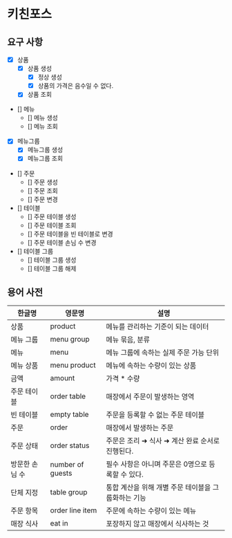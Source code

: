 # 키친포스

## 요구 사항
- [x] 상품
  - [x] 상품 생성
    - [x] 정상 생성 
    - [x] 상품의 가격은 음수일 수 없다.
  - [x] 상품 조회
- [] 메뉴
  - [] 메뉴 생성
  - [] 메뉴 조회
- [x] 메뉴그룹
  - [x] 메뉴그룹 생성
  - [x] 메뉴그룹 조회
- [] 주문
  - [] 주문 생성
  - [] 주문 조회
  - [] 주문 변경
- [] 테이블
  - [] 주문 테이블 생성
  - [] 주문 테이블 조회
  - [] 주문 테이블을 빈 테이블로 변경
  - [] 주문 테이블 손님 수 변경
- [] 테이블 그룹
  - [] 테이블 그룹 생성
  - [] 테이블 그룹 해제

## 용어 사전

| 한글명 | 영문명 | 설명 |
| --- | --- | --- |
| 상품 | product | 메뉴를 관리하는 기준이 되는 데이터 |
| 메뉴 그룹 | menu group | 메뉴 묶음, 분류 |
| 메뉴 | menu | 메뉴 그룹에 속하는 실제 주문 가능 단위 |
| 메뉴 상품 | menu product | 메뉴에 속하는 수량이 있는 상품 |
| 금액 | amount | 가격 * 수량 |
| 주문 테이블 | order table | 매장에서 주문이 발생하는 영역 |
| 빈 테이블 | empty table | 주문을 등록할 수 없는 주문 테이블 |
| 주문 | order | 매장에서 발생하는 주문 |
| 주문 상태 | order status | 주문은 조리 ➜ 식사 ➜ 계산 완료 순서로 진행된다. |
| 방문한 손님 수 | number of guests | 필수 사항은 아니며 주문은 0명으로 등록할 수 있다. |
| 단체 지정 | table group | 통합 계산을 위해 개별 주문 테이블을 그룹화하는 기능 |
| 주문 항목 | order line item | 주문에 속하는 수량이 있는 메뉴 |
| 매장 식사 | eat in | 포장하지 않고 매장에서 식사하는 것 |
